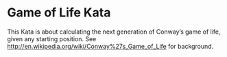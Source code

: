 # Game of Life Kata
This Kata is about calculating the next generation of Conway’s game of life, given any starting position. See http://en.wikipedia.org/wiki/Conway%27s_Game_of_Life for background. 
